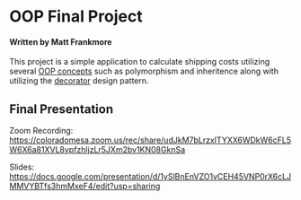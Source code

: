# OOP Final Project
#### Written by Matt Frankmore

This project is a simple application to calculate shipping costs utilizing several [OOP concepts](https://beginnersbook.com/2017/08/cpp-oops-concepts/) such as polymorphism and inheritence along with utilizing the [decorator](https://en.wikipedia.org/wiki/Decorator_pattern) design pattern.

## Final Presentation
Zoom Recording: https://coloradomesa.zoom.us/rec/share/udJkM7bLrzxITYXX6WDkW6cFL5W6X6a81XVL8vpfzhljzLr5JXm2bv1KN08GknSa

Slides: https://docs.google.com/presentation/d/1ySlBnEnVZO1vCEH45VNP0rX6cLJMMVYBTfs3hmMxeF4/edit?usp=sharing
